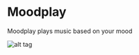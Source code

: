 # Moodplay
Moodplay plays music based on your mood

![alt tag](https://www.monastic.nl/moodplay.png "Homepage")
